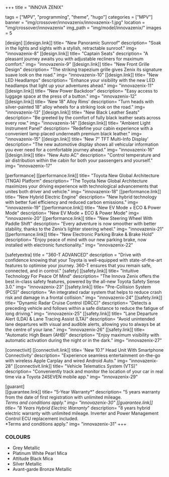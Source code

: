 +++
title = "INNOVA ZENIX"

tags = ["MPV", "programming", "theme", "hugo"]
categories = ["MPV"]
banner = "img/crossover/innovazenix/innovazenix-1.jpg"
location = "img/crossover/innovazenix"
img_path = "img/model/innovazenix/"
images = 5

[design]
   [[design.link]]
     title= "New Panoramic Sunroof"
     description= "Soak in the lights and sights with a stylish, retractable sunroof."
     img= "innovazenix-8"
   [[design.link]]
     title= "Captain Seats"
     description= "A pleasant journey awaits you with adjustable recliners for maximum comfort."
     img= "innovazenix-9"
   [[design.link]]
     title= "New Front Grille Design"
     description= "The striking trapezium grille gives Zenix its signature suave look on the road."
     img= "innovazenix-10"
   [[design.link]]
     title= "New LED Headlamps"
     description= "Enhance your visibility with the new LED headlamps that light up your adventures ahead."
     img= "innovazenix-11"
   [[design.link]]
     title= "New Power Backdoor"
     description= "Easy access to luggage space at the press of a button."
     img= "innovazenix-12"
   [[design.link]]
     title= 'New 18" Alloy Rims'
     description= "Turn heads with silver-painted 18” alloy wheels for a striking look on the road."
     img= "innovazenix-13"
   [[design.link]]
     title= "New Black Leather Seats"
     description= "Be greeted by the comfort of fully black leather seats across every row."
     img= "innovazenix-14"
   [[design.link]]
     title= "Ambient Light Instrument Panel"
     description= "Redefine your cabin experience with a convenient lamp placed underneath premium black leather."
     img= "innovazenix-15"
   [[design.link]]
     title= 'New 7” TFT Multi-Info Display'
     description= "The new automotive display shows all vehicular information you ever need for a comfortable journey ahead."
     img= "innovazenix-16"
   [[design.link]]
     title= "New Auto AC"
     description= "Control temperature and air distribution within the cabin for both your passengers and yourself."
     img= "innovazenix-17"
  
 
[performance]
   [[performance.link]]
     title= "Toyota New Global Architecture (TNGA) Platform"
     description= "The Toyota New Global Architecture maximizes your driving experience with technological advancements that unites both driver and vehicle."
     img= "innovazenix-18"
   [[performance.link]]
     title= "New Hybrid Electric Engine"
     description= "New hybrid technology with better fuel efficiency and reduced carbon emissions."
     img= "innovazenix-19"
   [[performance.link]]
     title= "New EV Mode + ECO & Power Mode"
     description= "New EV Mode + ECO & Power Mode"
     img= "innovazenix-20"
   [[performance.link]]
     title= "New Steering Wheel With Paddle Shift"
     description= "Every adventure is now smoother with better stability, thanks to the Zenix’s lighter steering wheel."
     img= "innovazenix-21"
   [[performance.link]]
     title= "New Electronic Parking Brake & Brake Hold"
     description= "Enjoy peace of mind with our new parking brake, now installed with electronic functionality."
     img= "innovazenix-22"
  

[safetyextra]
  title = "360-T ADVANCED"
  description = "Drive with confidence knowing that your Toyota is well-equipped with state-of-the-art features to optimise your journey. 360-T ensures that you remain safe, connected, and in control."
[safety]
   [[safety.link]]
     title= "Intuitive Technology For Peace Of Mind"
     description= "The Innova Zenix offers the best in-class safety features, powered by the all-new Toyota Safety Sense 3.0."
     img= "innovazenix-23"
   [[safety.link]]
     title= "Pre-Collision System (PCS)"
     description= "An integrated radar system that helps to reduce crash risk and damage in a frontal collision."
     img= "innovazenix-24"
   [[safety.link]]
     title= "Dynamic Radar Cruise Control (DRCC)"
     description= "Detects a preceding vehicle and follows within a safe distance to reduce the fatigue of long driving."
     img= "innovazenix-25"
   [[safety.link]]
     title= "Lane Departure Alert (LDA) & Lane Tracing Assist (LTA)"
     description= "Avoid unintended lane departures with visual and audible alerts, allowing you to always be at the centre of your lane."
     img= "innovazenix-26"
   [[safety.link]]
     title= "Automatic High Beam (AHB)"
     description= "Enjoy maximum visibility with automatic activation during the night or in the dark."
     img= "innovazenix-27"
     

[connectivit]
   [[connectivit.link]]
     title= 'New 10.1” Head Unit With Smartphone Connectivity'
     description= "Experience seamless entertainment on-the-go with wireless Apple Carplay and wired Android Auto."
     img= "innovazenix-28"
   [[connectivit.link]]
     title= "Vehicle Telematics System (VTS)"
     description= "Conveniently track and monitor the location of your car in real time via a Toyota 24SEVEN mobile app."
     img= "innovazenix-29"


[guarant]  
   [[guarantee.link]]
     title= "5-Year Warranty*"
     description= "5 years warranty from the date of first registration with unlimited mileage.<br>*Terms and conditions apply."
     img= "innovazenix-30"
    [[guarantee.link]]
     title= "8 Years Hybrid Electric Warranty*"
     description= "8 years hybrid electric warranty with unlimited mileage. Inverter and Power Management Control ECU replacement included.<br>*Terms and conditions apply."
     img= "innovazenix-31"
+++
### COLOURS
- Grey Metallic
- Platinum White Pearl Mica
- Attitude Black Mica
- Silver Metallic
- Avant-garde Bronze Metallic
